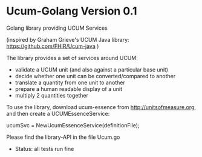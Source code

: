 # Ucum-Golang Version 0.1
Golang library providing UCUM Services

(inspired by Graham Grieve's UCUM Java library: https://github.com/FHIR/Ucum-java )

The library provides a set of services around UCUM:

- validate a UCUM unit (and also against a particular base unit)
- decide whether one unit can be converted/compared to another
- translate a quantity from one unit to another 
- prepare a human readable display of a unit 
- multiply 2 quantities together

To use the library, download ucum-essence from http://unitsofmeasure.org, and then create a UCUMEssenceService:

ucumSvc = NewUcumEssenceService(definitionFile);

Please find the library-API in the file Ucum.go

- Status: all tests run fine
